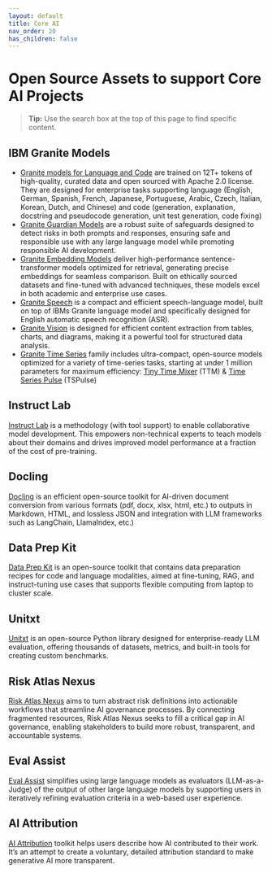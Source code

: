 ```yaml
---
layout: default
title: Core AI
nav_order: 20
has_children: false
---
```


# Open Source Assets to support Core  AI Projects 

> **Tip:** Use the search box at the top of this page to find specific content.

## IBM Granite Models  
* [Granite models for Language and Code](https://www.ibm.com/granite) are trained on 12T+ tokens of high-quality, curated data and open sourced with Apache 2.0 license.   They are designed for enterprise tasks supporting language (English, German, Spanish, French, Japanese, Portuguese, Arabic, Czech, Italian, Korean, Dutch, and Chinese) and code (generation, explanation, docstring and pseudocode generation, unit test generation, code fixing)
* [Granite Guardian Models](https://www.ibm.com/granite/docs/models/guardian/) are a robust suite of safeguards designed to detect risks in both prompts and responses, ensuring safe and responsible use with any large language model while promoting responsible AI development.
* [Granite Embedding Models](https://www.ibm.com/granite/docs/models/embedding) deliver high-performance sentence-transformer models optimized for retrieval, generating precise embeddings for seamless comparison. Built on ethically sourced datasets and fine-tuned with advanced techniques, these models excel in both academic and enterprise use cases.
* [Granite Speech](https://www.ibm.com/granite/docs/models/speech/) is a compact and efficient speech-language model, built on top of IBMs Granite language model and specifically designed for English automatic speech recognition (ASR).
* [Granite Vision](https://www.ibm.com/granite/docs/models/vision/) is designed for efficient content extraction from tables, charts, and diagrams, making it a powerful tool for structured data analysis. 
* [Granite Time Series](https://www.ibm.com/granite/docs/models/time-series/) family includes ultra-compact, open-source models optimized for a variety of time-series tasks, starting at under 1 million parameters for maximum efficiency:  [Tiny Time Mixer](https://huggingface.co/ibm-granite/granite-timeseries-ttm-r2) (TTM) & [Time Series Pulse](https://huggingface.co/ibm-granite/granite-timeseries-tspulse-r1) (TSPulse)



## Instruct Lab
[Instruct Lab](https://www.redhat.com/en/topics/ai/what-is-instructlab) is a methodology (with tool support) to enable collaborative model development.  This empowers non-technical experts to teach models about their domains and drives improved model performance at a fraction of the cost of pre-training. 
## Docling 
[Docling](https://github.com/docling-project/docling) is an efficient open-source toolkit for AI-driven document conversion from various formats (pdf, docx, xlsx, html, etc.)  to outputs in Markdown, HTML, and lossless JSON and integration with LLM frameworks such as LangChain, LlamaIndex, etc.)
## Data Prep Kit 
[Data Prep Kit]( https://github.com/data-prep-kit/data-prep-kit ) is an open-source toolkit that contains data preparation recipes for code and language modalities, aimed at fine-tuning, RAG, and instruct-tuning use cases that supports flexible computing from laptop to cluster scale.
## Unitxt 
[Unitxt](https://github.com/IBM/unitxt) is an open-source Python library designed for enterprise-ready LLM evaluation, offering thousands of datasets, metrics, and built-in tools for creating custom benchmarks.  

## Risk Atlas Nexus 
[Risk Atlas Nexus](https://github.com/IBM/risk-atlas-nexus) aims to turn abstract risk definitions into actionable workflows that streamline AI governance processes. By connecting fragmented resources, Risk Atlas Nexus seeks to fill a critical gap in AI governance, enabling stakeholders to build more robust, transparent, and accountable systems. 

## Eval Assist
[Eval Assist](https://github.com/IBM/eval-assist) simplifies using large language models as evaluators (LLM-as-a-Judge) of the output of other large language models by supporting users in iteratively refining evaluation criteria in a web-based user experience.

## AI Attribution 
[AI Attribution](https://aiattribution.github.io/) toolkit helps users describe how AI contributed to their work. It’s an attempt to create a voluntary, detailed attribution standard to make generative AI more transparent.
